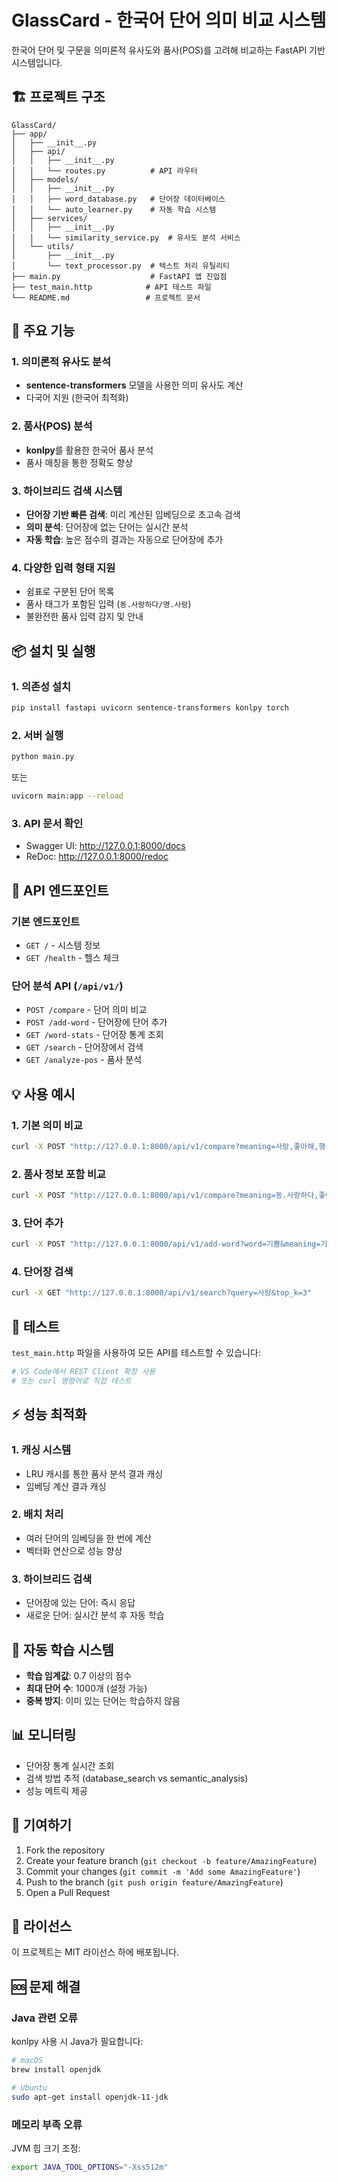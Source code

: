# GlassCard - 한국어 단어 의미 비교 시스템

한국어 단어 및 구문을 의미론적 유사도와 품사(POS)를 고려해 비교하는 FastAPI 기반 시스템입니다.

## 🏗️ 프로젝트 구조

```
GlassCard/
├── app/
│   ├── __init__.py
│   ├── api/
│   │   ├── __init__.py
│   │   └── routes.py          # API 라우터
│   ├── models/
│   │   ├── __init__.py
│   │   ├── word_database.py   # 단어장 데이터베이스
│   │   └── auto_learner.py    # 자동 학습 시스템
│   ├── services/
│   │   ├── __init__.py
│   │   └── similarity_service.py  # 유사도 분석 서비스
│   └── utils/
│       ├── __init__.py
│       └── text_processor.py  # 텍스트 처리 유틸리티
├── main.py                    # FastAPI 앱 진입점
├── test_main.http            # API 테스트 파일
└── README.md                 # 프로젝트 문서
```

## 🚀 주요 기능

### 1. 의미론적 유사도 분석
- **sentence-transformers** 모델을 사용한 의미 유사도 계산
- 다국어 지원 (한국어 최적화)

### 2. 품사(POS) 분석
- **konlpy**를 활용한 한국어 품사 분석
- 품사 매칭을 통한 정확도 향상

### 3. 하이브리드 검색 시스템
- **단어장 기반 빠른 검색**: 미리 계산된 임베딩으로 초고속 검색
- **의미 분석**: 단어장에 없는 단어는 실시간 분석
- **자동 학습**: 높은 점수의 결과는 자동으로 단어장에 추가

### 4. 다양한 입력 형태 지원
- 쉼표로 구분된 단어 목록
- 품사 태그가 포함된 입력 (`동.사랑하다/명.사랑`)
- 불완전한 품사 입력 감지 및 안내

## 📦 설치 및 실행

### 1. 의존성 설치
```bash
pip install fastapi uvicorn sentence-transformers konlpy torch
```

### 2. 서버 실행
```bash
python main.py
```

또는
```bash
uvicorn main:app --reload
```

### 3. API 문서 확인
- Swagger UI: http://127.0.0.1:8000/docs
- ReDoc: http://127.0.0.1:8000/redoc

## 🔧 API 엔드포인트

### 기본 엔드포인트
- `GET /` - 시스템 정보
- `GET /health` - 헬스 체크

### 단어 분석 API (`/api/v1/`)
- `POST /compare` - 단어 의미 비교
- `POST /add-word` - 단어장에 단어 추가
- `GET /word-stats` - 단어장 통계 조회
- `GET /search` - 단어장에서 검색
- `GET /analyze-pos` - 품사 분석

## 💡 사용 예시

### 1. 기본 의미 비교
```bash
curl -X POST "http://127.0.0.1:8000/api/v1/compare?meaning=사랑,좋아해,행복&user_input=행복한,좋아하다,사랑하다"
```

### 2. 품사 정보 포함 비교
```bash
curl -X POST "http://127.0.0.1:8000/api/v1/compare?meaning=동.사랑하다,좋아하다/명.사랑&user_input=동.사랑하다,좋아하다/명.사랑"
```

### 3. 단어 추가
```bash
curl -X POST "http://127.0.0.1:8000/api/v1/add-word?word=기쁨&meaning=기쁘다,즐겁다,환희&pos=명사"
```

### 4. 단어장 검색
```bash
curl -X GET "http://127.0.0.1:8000/api/v1/search?query=사랑&top_k=3"
```

## 🧪 테스트

`test_main.http` 파일을 사용하여 모든 API를 테스트할 수 있습니다:

```bash
# VS Code에서 REST Client 확장 사용
# 또는 curl 명령어로 직접 테스트
```

## ⚡ 성능 최적화

### 1. 캐싱 시스템
- LRU 캐시를 통한 품사 분석 결과 캐싱
- 임베딩 계산 결과 캐싱

### 2. 배치 처리
- 여러 단어의 임베딩을 한 번에 계산
- 벡터화 연산으로 성능 향상

### 3. 하이브리드 검색
- 단어장에 있는 단어: 즉시 응답
- 새로운 단어: 실시간 분석 후 자동 학습

## 🔄 자동 학습 시스템

- **학습 임계값**: 0.7 이상의 점수
- **최대 단어 수**: 1000개 (설정 가능)
- **중복 방지**: 이미 있는 단어는 학습하지 않음

## 📊 모니터링

- 단어장 통계 실시간 조회
- 검색 방법 추적 (database_search vs semantic_analysis)
- 성능 메트릭 제공

## 🤝 기여하기

1. Fork the repository
2. Create your feature branch (`git checkout -b feature/AmazingFeature`)
3. Commit your changes (`git commit -m 'Add some AmazingFeature'`)
4. Push to the branch (`git push origin feature/AmazingFeature`)
5. Open a Pull Request

## 📝 라이선스

이 프로젝트는 MIT 라이선스 하에 배포됩니다.

## 🆘 문제 해결

### Java 관련 오류
konlpy 사용 시 Java가 필요합니다:
```bash
# macOS
brew install openjdk

# Ubuntu
sudo apt-get install openjdk-11-jdk
```

### 메모리 부족 오류
JVM 힙 크기 조정:
```bash
export JAVA_TOOL_OPTIONS="-Xss512m"
``` 
